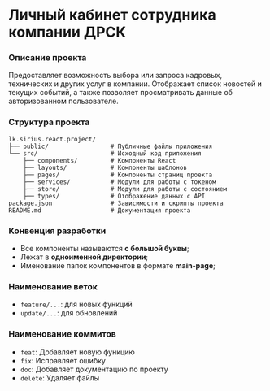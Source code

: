 # Личный кабинет сотрудника компании ДРСК

### Описание проекта
Предоставляет возможность выбора или запроса кадровых, технических и других услуг в компании. Отображает список новостей и текущих событий, а также позволяет просматривать данные об авторизованном пользователе.

### Структура проекта
```
lk.sirius.react.project/
├── public/                 # Публичные файлы приложения
└── src/                    # Исходный код приложения
    ├── components/         # Компоненты React
    ├── layouts/            # Компоненты шаблонов
    ├── pages/              # Компоненты страниц проекта
    ├── services/           # Модули для работы с токеном
    ├── store/              # Модули для работы с состоянием
    ├── types/              # Отображение данных с API
package.json                # Зависимости и скрипты проекта
README.md                   # Документация проекта
```

### Конвенция разработки
- Все компоненты называются **с большой буквы**;
- Лежат в **одноименной директории**;
- Именование папок компонентов в формате **main-page**;

### Наименование веток
- `feature/...`: для новых функций 
- `update/...`: для обновлений

### Наименование коммитов
- `feat`: Добавляет новую функцию
- `fix`: Исправляет ошибку
- `doc`: Добавляет документацию по проекту
- `delete`: Удаляет файлы 

